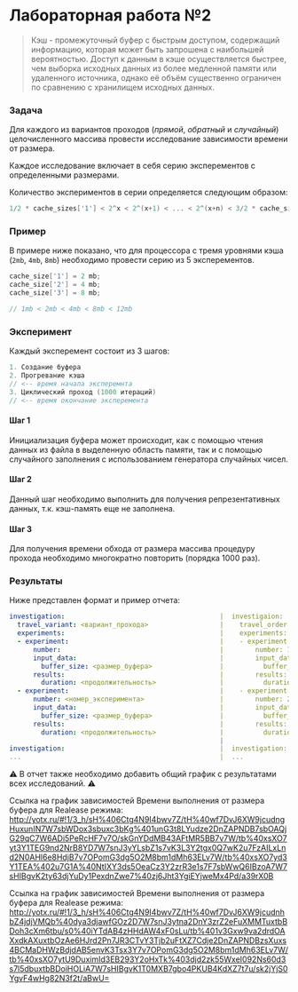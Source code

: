 # Лабораторная работа №2

> Кэш - промежуточный буфер с быстрым доступом, содержащий информацию, которая может быть запрошена с наибольшей вероятностью. Доступ к данным в кэше осуществляется быстрее, чем выборка исходных данных из более медленной памяти или удаленного источника, однако её объём существенно ограничен по сравнению с хранилищем исходных данных.

### Задача

Для каждого из вариантов проходов (*прямой*, *обратный* и *случайный*) целочисленного массива 
провести исследование зависимости времени от размера.

Каждое исследование включает в себя серию эксперементов c определенными размерами.

Количество экспериментов в серии определяется следующим образом:

```cpp
1/2 * cache_sizes['1'] < 2^x < 2^(x+1) < ... < 2^(x+n) < 3/2 * cache_sizes['max']
```

### Пример

В примере ниже показано, что для процессора с тремя уровнями кэша (`2mb`, `4mb`, `8mb`)
необходимо провести серию из 5 эксперементов.

```cpp
cache_size['1'] = 2 mb;
cache_size['2'] = 4 mb;
cache_size['3'] = 8 mb;

// 1mb < 2mb < 4mb < 8mb < 12mb
```

### Эксперимент

Каждый эксперемент состоит из 3 шагов:

```cpp
1. Создание буфера
2. Прогревание кэша
// <-- время начала эксперемнта
3. Циклический проход (1000 итераций)
// <-- время окончание эксперемента
```

#### Шаг 1

Инициализация буфера может происходит, как с помощью чтения данных из файла в выделенную область памяти,
так и с помощью случайного заполнения с использованием генератора случайных чисел.

#### Шаг 2

Данный шаг необходимо выполнить для получения репрезентативных данных, т.к. кэш-память еще не заполнена.

#### Шаг 3

Для получения времени обхода от размера массива процедуру прохода необходимо многократно повторить (порядка 1000 раз).

### Результаты

Ниже представлен формат и пример отчета:

```yaml
investigation:                                       |  investigaion:
  travel_variant: <вариант_прохода>                  |    travel_order: "direction"
  experiments:                                       |    experiments:
  - experiment:                                      |    - experiment:
      number:                                        |        number: 1
      input_data:                                    |        input_data:
        buffer_size: <размер_буфера>                 |          buffer_size: "1mb"
      results:                                       |        results:
        duration: <продолжительность>                |          duration: "1ns"
  - experiment:                                      |    - experiment:
      number: <номер_эксперимента>                   |        number: 2
      input_data:                                    |        input_data:
        buffer_size: <размер_буфера>                 |          buffer_size: "2mb"
      results:                                       |        results:
        duration: <продолжительность>                |          duration: "2ns"
                                                     |
investigation:                                       |  investigation:
...                                                  |  ...
```

⚠️ В отчет также необходимо добавить общий график с результатами всех исследований. ⚠️

Ссылка на график зависимостей Времени выполнения от размера буфера для Realease режима:
    http://yotx.ru/#!1/3_h/sH%406Ctg4N9I4bwv7Z/tH%40wf7DvJ6XW9jcudngHuxunIN7W7sbWDox3sbuxc3bKg%401unG3t8LYudze2DnZAPNDB7sbOAQjG29qC7W6ADi5PeRcHF7v7O/skGnYDdMB43AFtMR5BB7v7W/tb%40xsXO7yt3Y1TEG9nd2NrB8YD7W7snJ3yYLsbZ1s7vK3L3Y2tgx0Q7wK2u7FzAILxLnd2N0AHl6e8HdjB7v7OPomG3dg5O2M8bm1dMh63ELv7W/tb%40xsXO7yd3Y1TEA%402u7G1A%40NtIXY3ds5OeaCz3Y2zrR3e1s7F7sbWwQ6IBzoA7W7sHIBgvK2ty63djYuDy1PexdnZwe7%40zj6Jht3YgiEYjweMx4Pd/a39rX0B

Ссылка на график зависимостей Времени выполнения от размера буфера для Realease режима:
    http://yotx.ru/#!1/3_h/sH%406Ctg4N9I4bwv7Z/tH%40wf7DvJ6XW9jcudnhbZ4jdjVMQb%40dya3djawfGOz2D7W7snJ3ytna2DnY3zrZ2eFuXMMTuxtbBDoh3cXm6tbu/s0%40iYTdAB4zHHdAW4xF0sLu/tb%401v3Gxw9va2drdOAXxdkAXuxtbOzAe6HJrd2Pn7JR3CTvY3Tjb2uFtXZ7Cdje2DnZAPNDBzsXuxs4BCMaDHWzBdjdAB5envK3Tsx3Y7v7OPomG3dg5O2M8bm1dMh63ELv7W/tb%40xsXO7ytU9DuximId3EB293Y2oHxTk%403djd2zk55WxeI092Ns60d3s7l5dbuxtbBDoiHOLiA7W7sHIBgvK1T0MXB7gbo4PKUB4KdXZ7t7u/sk2jYjS0YgvF4wHg82N3f2t/aBwU=

